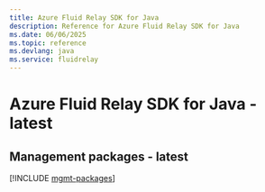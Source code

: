 ```yaml
---
title: Azure Fluid Relay SDK for Java
description: Reference for Azure Fluid Relay SDK for Java
ms.date: 06/06/2025
ms.topic: reference
ms.devlang: java
ms.service: fluidrelay
---
```

# Azure Fluid Relay SDK for Java - latest

## Management packages - latest
[!INCLUDE [mgmt-packages](fluid-relay-mgmt-index.md)]